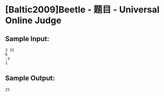 # [Baltic2009]Beetle - 题目 - Universal Online Judge


## Sample Input: 
```
3 15
6
-3
1
```

## Sample Output: 
```
25
```
